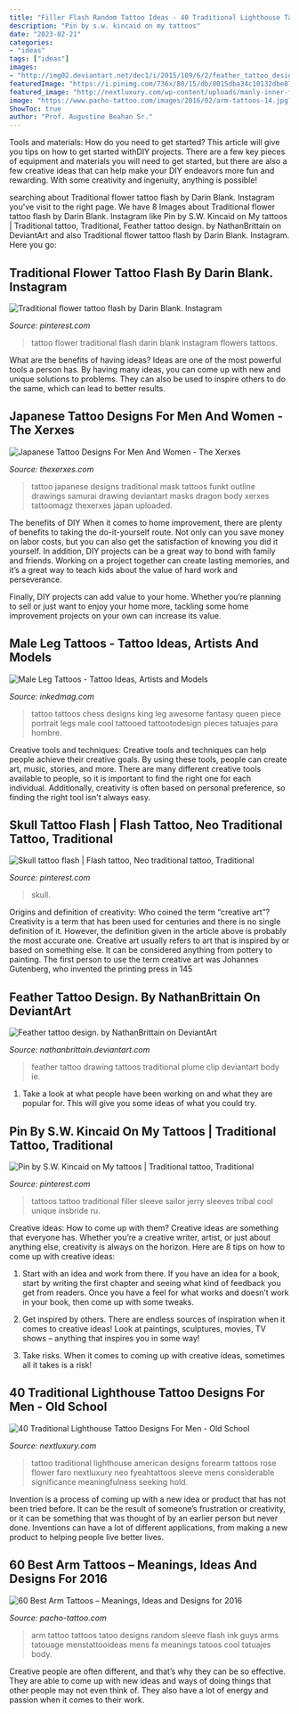 ```yaml
---
title: "Filler Flash Random Tattoo Ideas - 40 Traditional Lighthouse Tattoo Designs For Men"
description: "Pin by s.w. kincaid on my tattoos"
date: "2023-02-21"
categories:
- "ideas"
tags: ["ideas"]
images:
- "http://img02.deviantart.net/dec1/i/2015/109/6/2/feather_tattoo_design__by_nathanbrittain-d6uldyz.jpg"
featuredImage: "https://i.pinimg.com/736x/80/15/db/8015dba34c10132dbe8794814225b24a.jpg"
featured_image: "http://nextluxury.com/wp-content/uploads/manly-inner-forearm-rose-flower-with-lighthouse-male-traditional-tattoo-ideas.jpg"
image: "https://www.pacho-tattoo.com/images/2016/02/arm-tattoos-14.jpg?37b2ab"
ShowToc: true
author: "Prof. Augustine Beahan Sr."
---
```



Tools and materials: How do you need to get started?
This article will give you tips on how to get started withDIY projects. There are a few key pieces of equipment and materials you will need to get started, but there are also a few creative ideas that can help make your DIY endeavors more fun and rewarding. With some creativity and ingenuity, anything is possible!

	

		
searching about Traditional flower tattoo flash by Darin Blank. Instagram you've visit to the right page. We have 8 Images about Traditional flower tattoo flash by Darin Blank. Instagram like Pin by S.W. Kincaid on My tattoos | Traditional tattoo, Traditional, Feather tattoo design. by NathanBrittain on DeviantArt and also Traditional flower tattoo flash by Darin Blank. Instagram. Here you go:
		
    
## Traditional Flower Tattoo Flash By Darin Blank. Instagram

<img loading=lazy src="https://i.pinimg.com/736x/73/e4/14/73e414a4ba6a1066633dd522596761f5--traditional-flower-tattoos-tattoo-art.jpg" onerror="this.onerror=null;this.src='https://tse2.mm.bing.net/th?id=OIP.rYt5DHgS3Ec0oTD2GqlgZwHaJ6&amp;pid=15.1';" alt="Traditional flower tattoo flash by Darin Blank. Instagram">

_Source: pinterest.com_

>tattoo flower traditional flash darin blank instagram flowers tattoos. 

	

What are the benefits of having ideas?
Ideas are one of the most powerful tools a person has. By having many ideas, you can come up with new and unique solutions to problems. They can also be used to inspire others to do the same, which can lead to better results.

    
## Japanese Tattoo Designs For Men And Women - The Xerxes

<img loading=lazy src="http://thexerxes.com/wp-content/uploads/2016/03/Japanese-Mask-Tattoo-Design.jpg" onerror="this.onerror=null;this.src='https://tse4.mm.bing.net/th?id=OIP.0SNWO2w02KheFD1E6vjQhAHaK_&amp;pid=15.1';" alt="Japanese Tattoo Designs For Men And Women - The Xerxes">

_Source: thexerxes.com_

>tattoo japanese designs traditional mask tattoos funkt outline drawings samurai drawing deviantart masks dragon body xerxes tattoomagz thexerxes japan uploaded. 

	

The benefits of DIY
When it comes to home improvement, there are plenty of benefits to taking the do-it-yourself route. Not only can you save money on labor costs, but you can also get the satisfaction of knowing you did it yourself.
In addition, DIY projects can be a great way to bond with family and friends. Working on a project together can create lasting memories, and it’s a great way to teach kids about the value of hard work and perseverance.

Finally, DIY projects can add value to your home. Whether you’re planning to sell or just want to enjoy your home more, tackling some home improvement projects on your own can increase its value.

    
## Male Leg Tattoos - Tattoo Ideas, Artists And Models

<img loading=lazy src="https://www.inkedmag.com/.image/t_share/MTU5MDMyNTUyNzgyMTEyNDA1/legfeature.jpg" onerror="this.onerror=null;this.src='https://tse2.mm.bing.net/th?id=OIP.ykXwUfohYEetROKWlWq_bQHaHa&amp;pid=15.1';" alt="Male Leg Tattoos - Tattoo Ideas, Artists and Models">

_Source: inkedmag.com_

>tattoo tattoos chess designs king leg awesome fantasy queen piece portrait legs male cool tattooed tattootodesign pieces tatuajes para hombre. 

	

Creative tools and techniques:
Creative tools and techniques can help people achieve their creative goals. By using these tools, people can create art, music, stories, and more. There are many different creative tools available to people, so it is important to find the right one for each individual. Additionally, creativity is often based on personal preference, so finding the right tool isn't always easy.

    
## Skull Tattoo Flash | Flash Tattoo, Neo Traditional Tattoo, Traditional

<img loading=lazy src="https://i.pinimg.com/736x/80/15/db/8015dba34c10132dbe8794814225b24a.jpg" onerror="this.onerror=null;this.src='https://tse4.mm.bing.net/th?id=OIP.16DA7x5riIoVgD6tbr6MYwHaHa&amp;pid=15.1';" alt="Skull tattoo flash | Flash tattoo, Neo traditional tattoo, Traditional">

_Source: pinterest.com_

>skull. 

	

Origins and definition of creativity: Who coined the term “creative art”?
Creativity is a term that has been used for centuries and there is no single definition of it. However, the definition given in the article above is probably the most accurate one. Creative art usually refers to art that is inspired by or based on something else. It can be considered anything from pottery to painting. The first person to use the term creative art was Johannes Gutenberg, who invented the printing press in 145
    
## Feather Tattoo Design. By NathanBrittain On DeviantArt

<img loading=lazy src="http://img02.deviantart.net/dec1/i/2015/109/6/2/feather_tattoo_design__by_nathanbrittain-d6uldyz.jpg" onerror="this.onerror=null;this.src='https://tse1.mm.bing.net/th?id=OIP.1usOzDlsh1zj9hwwhR1BDQHaK1&amp;pid=15.1';" alt="Feather tattoo design. by NathanBrittain on DeviantArt">

_Source: nathanbrittain.deviantart.com_

>feather tattoo drawing tattoos traditional plume clip deviantart body ie. 

	

1. Take a look at what people have been working on and what they are popular for. This will give you some ideas of what you could try. 

    
## Pin By S.W. Kincaid On My Tattoos | Traditional Tattoo, Traditional

<img loading=lazy src="https://i.pinimg.com/originals/54/6d/58/546d583b55998e1074552eb5990bd835.jpg" onerror="this.onerror=null;this.src='https://tse4.mm.bing.net/th?id=OIP.R_h0KMbnJsFzgwTbQyFteAHaJ4&amp;pid=15.1';" alt="Pin by S.W. Kincaid on My tattoos | Traditional tattoo, Traditional">

_Source: pinterest.com_

>tattoos tattoo traditional filler sleeve sailor jerry sleeves tribal cool unique insbride ru. 

	

Creative ideas: How to come up with them?
Creative ideas are something that everyone has. Whether you’re a creative writer, artist, or just about anything else, creativity is always on the horizon. Here are 8 tips on how to come up with creative ideas:
1. Start with an idea and work from there. If you have an idea for a book, start by writing the first chapter and seeing what kind of feedback you get from readers. Once you have a feel for what works and doesn’t work in your book, then come up with some tweaks.

2. Get inspired by others. There are endless sources of inspiration when it comes to creative ideas! Look at paintings, sculptures, movies, TV shows – anything that inspires you in some way!

3. Take risks. When it comes to coming up with creative ideas, sometimes all it takes is a risk!

    
## 40 Traditional Lighthouse Tattoo Designs For Men - Old School

<img loading=lazy src="http://nextluxury.com/wp-content/uploads/manly-inner-forearm-rose-flower-with-lighthouse-male-traditional-tattoo-ideas.jpg" onerror="this.onerror=null;this.src='https://tse4.mm.bing.net/th?id=OIP.nnyO1m42GO3zUfrEU-Ej7wHaJ4&amp;pid=15.1';" alt="40 Traditional Lighthouse Tattoo Designs For Men - Old School">

_Source: nextluxury.com_

>tattoo traditional lighthouse american designs forearm tattoos rose flower faro nextluxury neo fyeahtattoos sleeve mens considerable significance meaningfulness seeking hold. 

	

Invention is a process of coming up with a new idea or product that has not been tried before. It can be the result of someone’s frustration or creativity, or it can be something that was thought of by an earlier person but never done. Inventions can have a lot of different applications, from making a new product to helping people live better lives.

    
## 60 Best Arm Tattoos – Meanings, Ideas And Designs For 2016

<img loading=lazy src="https://www.pacho-tattoo.com/images/2016/02/arm-tattoos-14.jpg?37b2ab" onerror="this.onerror=null;this.src='https://tse2.mm.bing.net/th?id=OIP.wRwfCtvhTRnVIh03kloG1gHaLG&amp;pid=15.1';" alt="60 Best Arm Tattoos – Meanings, Ideas and Designs for 2016">

_Source: pacho-tattoo.com_

>arm tattoo tattoos tatoo designs random sleeve flash ink guys arms tatouage menstattooideas mens fa meanings tatoos cool tatuajes body. 

	

Creative people are often different, and that’s why they can be so effective. They are able to come up with new ideas and ways of doing things that other people may not even think of. They also have a lot of energy and passion when it comes to their work.

